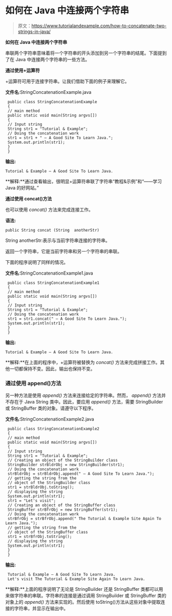 # 如何在 Java 中连接两个字符串

> 原文：<https://www.tutorialandexample.com/how-to-concatenate-two-strings-in-java/>

**如何在 Java 中连接两个字符串**

串联两个字符串意味着将一个字符串的开头添加到另一个字符串的结尾。下面提到了在 Java 中连接两个字符串的一些方法。

**通过使用+运算符**

+运算符可用于连接字符串。让我们借助下面的例子来理解它。

**文件名**:StringConcatenationExample.java

```
 public class StringConcatenationExample
 { 
 // main method
 public static void main(String argvs[])
 {
 // Input string
 String str1 = "Tutorial & Example";
 // Doing the concatenation work
 str1 = str1 + " – A Good Site To Learn Java.";
 System.out.println(str1);
 }
 } 
```

**输出:**

```
Tutorial & Example – A Good Site To Learn Java.
```

**解释:**通过查看输出，很明显+运算符串联了字符串“教程&示例”和“——学习 Java 的好网站。”

**通过使用 concat()方法**

也可以使用 *concat()* 方法来完成连接工作。

**语法:**

```
public String concat (String  anotherStr)
```

String anotherStr:表示与当前字符串连接的字符串。

返回一个字符串，它是当前字符串和另一个字符串的串联。

下面的程序说明了同样的情况。

**文件名**:StringConcatenationExample1.java

```
 public class StringConcatenationExample1
 { 
 // main method
 public static void main(String argvs[])
 {
 // Input string
 String str1 = "Tutorial & Example";
 // Doing the concatenation work
 str1 = str1.concat(" – A Good Site To Learn Java.");
 System.out.println(str1);
 }
 } 
```

**输出:**

```
Tutorial & Example – A Good Site To Learn Java.
```

**解释:**在上面的程序中，+运算符被替换为 *concat()* 方法来完成拼接工作。其他一切都保持不变。因此，输出也保持不变。

### 通过使用 append()方法

另一种方法是使用 *append()* 方法来连接给定的字符串。然而， *append()* 方法并不存在于 Java String 类中。因此，要应用 *append()* 方法，需要 StringBuilder 或 StringBuffer 类的对象。请遵守以下程序。

**文件名**:StringConcatenationExample2.java

```
 public class StringConcatenationExample2
 { 
 // main method
 public static void main(String argvs[])
 {
 // Input string
 String str1 = "Tutorial & Example";
 // Creating an object of the StringBuilder class
 StringBuilder strBldrObj = new StringBuilder(str1);
 // Doing the concatenation work
 strBldrObj = strBldrObj.append(" – A Good Site To Learn Java.");
 // getting the string from the
 // object of the StringBuilder class
 str1 = strBldrObj.toString();
 // displaying the string
 System.out.println(str1);
 str1 = "Let's visit";
 // Creating an object of the StringBuffer class
 StringBuffer strBfrObj = new StringBuffer(str1);
 // Doing the concatenation work
 strBfrObj = strBfrObj.append(" The Tutorial & Example Site Again To Learn Java.");
 // getting the string from the
 // object of the StringBuffer class
 str1 = strBfrObj.toString();
 // displaying the string
 System.out.println(str1);
 }
 } 
```

**输出:**

```
 Tutorial & Example – A Good Site To Learn Java.
 Let's visit The Tutorial & Example Site Again To Learn Java. 
```

**解释:**上面的程序说明了无论是 StringBuilder 还是 StringBuffer 类都可以用来做字符串的串联。字符串的连接是通过调用 StringBuilder 或 StringBuffer 类的对象上的 *append()* 方法来实现的。然后使用 toString()方法从这些对象中提取连接的字符串，并显示在输出中。
